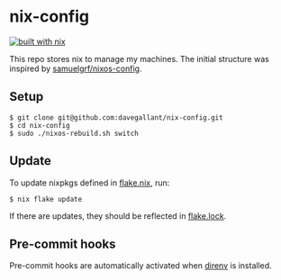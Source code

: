 # nix-config

[![built with nix](https://builtwithnix.org/badge.svg)](https://builtwithnix.org)

This repo stores nix to manage my machines. The initial structure was inspired by [samuelgrf/nixos-config](https://gitlab.com/samuelgrf/nixos-config/-/tree/master/).

## Setup

```console
$ git clone git@github.com:davegallant/nix-config.git
$ cd nix-config
$ sudo ./nixos-rebuild.sh switch
```

## Update

To update nixpkgs defined in [flake.nix](./flake.nix), run:

```console
$ nix flake update
```

If there are updates, they should be reflected in [flake.lock](./flake.lock).

## Pre-commit hooks

Pre-commit hooks are automatically activated when [direnv](https://github.com/direnv/direnv) is installed.
